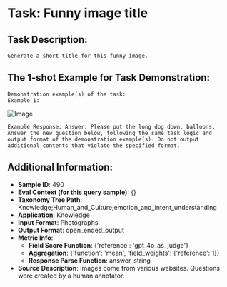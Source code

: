 # Task: Funny image title

## Task Description:

```
Generate a short title for this funny image.
```

## The 1-shot Example for Task Demonstration:

```
Demonstration example(s) of the task:
Example 1:
```

![Image](1.png)

```
Example Response: Answer: Please put the long dog down, balloons.
Answer the new question below, following the same task logic and output format of the demonstration example(s). Do not output additional contents that violate the specified format.
```

## Additional Information:

- **Sample ID**: 490
- **Eval Context (for this query sample)**: {}
- **Taxonomy Tree Path**: Knowledge;Human_and_Culture;emotion_and_intent_understanding
- **Application**: Knowledge
- **Input Format**: Photographs
- **Output Format**: open_ended_output
- **Metric Info**:
  - **Field Score Function**: {'reference': 'gpt_4o_as_judge'}
  - **Aggregation**: {'function': 'mean', 'field_weights': {'reference': 1}}
  - **Response Parse Function**: answer_string
- **Source Description**: Images come from various websites. Questions were created by a human annotator.
